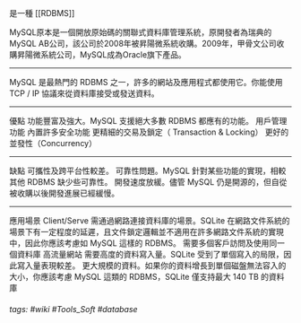 是一種 [[RDBMS]]

MySQL原本是一個開放原始碼的關聯式資料庫管理系統，原開發者為瑞典的MySQL AB公司，該公司於2008年被昇陽微系統收購。2009年，甲骨文公司收購昇陽微系統公司，MySQL成為Oracle旗下產品。

---
MySQL 是最熱門的 RDBMS 之一，許多的網站及應用程式都使用它。你能使用 TCP / IP 協議來從資料庫接受或發送資料。

---
優點
功能豐富及強大。MySQL 支援絕大多數 RDBMS 都應有的功能。
用戶管理功能
內置許多安全功能
更精細的交易及鎖定（ Transaction & Locking）
更好的並發性（Concurrency）

---
缺點
可攜性及跨平台性較差。
可靠性問題。MySQL 針對某些功能的實現，相較其他 RDBMS 缺少些可靠性。
開發速度放緩。儘管 MySQL 仍是開源的，但自從被收購以後開發進展已經緩慢。

---
應用場景
Client/Serve 需通過網路連接資料庫的場景。SQLite 在網路文件系統的場景下有一定程度的延遲，且文件鎖定邏輯並不適用在許多網路文件系統的實現中，因此你應該考慮如 MySQL 這樣的 RDBMS。
需要多個客戶訪問及使用同一個資料庫
高流量網站
需要高度的資料寫入量。SQLite 受到了單個寫入的局限，因此寫入量表現較差。
更大規模的資料。如果你的資料增長到單個磁盤無法容入的大小，你應該考慮 MySQL 這類的 RDBMS，SQLite 僅支持最大 140 TB 的資料庫
###### tags: #wiki #Tools_Soft #database
